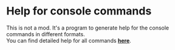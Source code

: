 ﻿# Help for console commands
This is not a mod. It's a program to generate help for the console commands in different formats.  
You can find detailed help for all commands **[here](https://github.com/coyote963/bm-boilerplate#additional-server-commands-you-can-send-these-packets-via-rcon-besides-the-request-data-ones)**.
